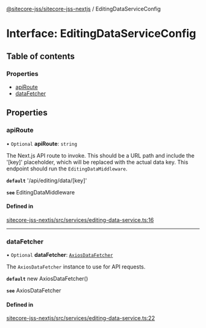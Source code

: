 [@sitecore-jss/sitecore-jss-nextjs](../README.md) / EditingDataServiceConfig

# Interface: EditingDataServiceConfig

## Table of contents

### Properties

- [apiRoute](EditingDataServiceConfig.md#apiroute)
- [dataFetcher](EditingDataServiceConfig.md#datafetcher)

## Properties

### apiRoute

• `Optional` **apiRoute**: `string`

The Next.js API route to invoke.
This should be a URL path and include the '[key]' placeholder, which will be replaced with the actual data key.
This endpoint should run the `EditingDataMiddleware`.

**`default`** '/api/editing/data/[key]'

**`see`** EditingDataMiddleware

#### Defined in

[sitecore-jss-nextjs/src/services/editing-data-service.ts:16](https://github.com/Sitecore/jss/blob/3d7cb1a8/packages/sitecore-jss-nextjs/src/services/editing-data-service.ts#L16)

___

### dataFetcher

• `Optional` **dataFetcher**: [`AxiosDataFetcher`](../classes/AxiosDataFetcher.md)

The `AxiosDataFetcher` instance to use for API requests.

**`default`** new AxiosDataFetcher()

**`see`** AxiosDataFetcher

#### Defined in

[sitecore-jss-nextjs/src/services/editing-data-service.ts:22](https://github.com/Sitecore/jss/blob/3d7cb1a8/packages/sitecore-jss-nextjs/src/services/editing-data-service.ts#L22)
